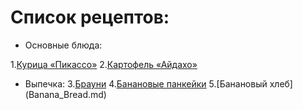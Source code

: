# Список рецептов:

- Основные блюда:

1.[Курица «Пикассо»](Picasso..md)
2.[Картофель «Айдахо»](Aydaho.md)

- Выпечка:
3.[Брауни](brownie.md)
4.[Банановые панкейки](Banana.md)
5.[Банановый хлеб] (Banana_Bread.md)
